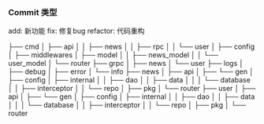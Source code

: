 ### Commit 类型
add: 新功能
fix: 修复bug
refactor: 代码重构

├── cmd
│   ├── api
│   │   ├── news
│   │   ├── rpc
│   │   └── user
│   ├── config
│   ├── middlewares
│   ├── model
│   │   ├── news_model
│   │   └── user_model
│   └── router
├── grpc
│   ├── news
│   └── user
├── logs
│   ├── debug
│   ├── error
│   └── info
├── news
│   ├── api
│   ├── └── gen
│   ├── config
│   ├── internal
│   │   ├── dao
│   │   ├── data
│   │   │   └── database
│   │   ├── interceptor
│   │   └── repo
│   ├── pkg
│   └── router
├── user
│   ├── api
│   ├── └── gen
│   ├── config
│   ├── internal
│   │   ├── dao
│   │   ├── data
│   │   │   └── database
│   │   ├── interceptor
│   │   └── repo
│   ├── pkg
│   └── router